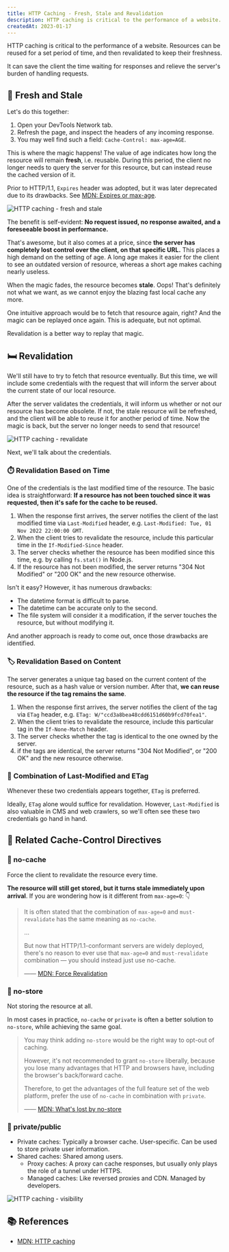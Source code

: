 ```yaml
---
title: HTTP Caching - Fresh, Stale and Revalidation
description: HTTP caching is critical to the performance of a website. Resources can be reused for a set period of time, and then revalidated to keep their freshness.
createdAt: 2023-01-17
---
```


HTTP caching is critical to the performance of a website. Resources can be reused for a set period of time, and then revalidated to keep their freshness.

It can save the client the time waiting for responses and relieve the server's burden of handling requests.

## 🍎 Fresh and Stale

Let's do this together:

1. Open your DevTools Network tab.
2. Refresh the page, and inspect the headers of any incoming response.
3. You may well find such a field: `Cache-Control: max-age=AGE`.

This is where the magic happens! The value of age indicates how long the resource will remain **fresh**, i.e. reusable. During this period, the client no longer needs to query the server for this resource, but can instead reuse the cached version of it.

Prior to HTTP/1.1, `Expires` header was adopted, but it was later deprecated due to its drawbacks. See [MDN: Expires or max-age](https://developer.mozilla.org/en-US/docs/Web/HTTP/Caching#expires_or_max-age).

![HTTP caching - fresh and stale](https://user-images.githubusercontent.com/78269445/212549744-fcc9318a-ef34-4550-936b-c97866aebfc0.png)

The benefit is self-evident: **No request issued, no response awaited, and a foreseeable boost in performance.**

That's awesome, but it also comes at a price, since **the server has completely lost control over the client, on that specific URL.** This places a high demand on the setting of age. A long age makes it easier for the client to see an outdated version of resource, whereas a short age makes caching nearly useless.

When the magic fades, the resource becomes **stale**. Oops! That's definitely not what we want, as we cannot enjoy the blazing fast local cache any more.

One intuitive approach would be to fetch that resource again, right? And the magic can be replayed once again. This is adequate, but not optimal.

Revalidation is a better way to replay that magic.

## 🛏️ Revalidation

We'll still have to try to fetch that resource eventually. But this time, we will include some credentials with the request that will inform the server about the current state of our local resource.

After the server validates the credentials, it will inform us whether or not our resource has become obsolete. If not, the stale resource will be refreshed, and the client will be able to reuse it for another period of time. Now the magic is back, but the server no longer needs to send that resource!

![HTTP caching - revalidate](https://user-images.githubusercontent.com/78269445/212549785-e9981441-3973-4a6a-a9f2-8f9d12f84c77.png)

Next, we'll talk about the credentials.

### ⏱️ Revalidation Based on Time

One of the credentials is the last modified time of the resource. The basic idea is straightforward: **If a resource has not been touched since it was requested, then it's safe for the cache to be reused.**

1. When the response first arrives, the server notifies the client of the last modified time via `Last-Modified` header, e.g. `Last-Modified: Tue, 01 Nov 2022 22:00:00 GMT`.
2. When the client tries to revalidate the resource, include this particular time in the `If-Modified-Since` header.
3. The server checks whether the resource has been modified since this time, e.g. by calling `fs.stat()` in Node.js.
4. If the resource has not been modified, the server returns "304 Not Modified" or "200 OK" and the new resource otherwise.

Isn't it easy? However, it has numerous drawbacks:

- The datetime format is difficult to parse.
- The datetime can be accurate only to the second.
- The file system will consider it a modification, if the server touches the resource, but without modifying it.

And another approach is ready to come out, once those drawbacks are identified.

### 🏷️ Revalidation Based on Content

The server generates a unique tag based on the current content of the resource, such as a hash value or version number. After that, **we can reuse the resource if the tag remains the same**.

1. When the response first arrives, the server notifies the client of the tag via `ETag` header, e.g. `ETag: W/"ccd3a8bea48cdd6151d60b9fcd70fea1"`.
2. When the client tries to revalidate the resource, include this particular tag in the `If-None-Match` header.
3. The server checks whether the tag is identical to the one owned by the server.
4. if the tags are identical, the server returns "304 Not Modified", or "200 OK" and the new resource otherwise.

### 🤝 Combination of Last-Modified and ETag

Whenever these two credentials appears together, `ETag` is preferred.

Ideally, `ETag` alone would suffice for revalidation. However, `Last-Modified` is also valuable in CMS and web crawlers, so we'll often see these two credentials go hand in hand.

## 🤔 Related Cache-Control Directives

### 🚫 no-cache

Force the client to revalidate the resource every time.

**The resource will still get stored, but it turns stale immediately upon arrival**. If you are wondering how is it different from `max-age=0`: 👇

> It is often stated that the combination of `max-age=0` and `must-revalidate` has the same meaning as `no-cache`.
>
> ...
>
> But now that HTTP/1.1-conformant servers are widely deployed, there's no reason to ever use that `max-age=0` and `must-revalidate` combination — you should instead just use no-cache.
>
> —— [MDN: Force Revalidation](https://developer.mozilla.org/en-US/docs/Web/HTTP/Caching#force_revalidation)

### 🚫 no-store

Not storing the resource at all.

In most cases in practice, `no-cache` or `private` is often a better solution to `no-store`, while achieving the same goal.

> You may think adding `no-store` would be the right way to opt-out of caching.
>
> However, it's not recommended to grant `no-store` liberally, because you lose many advantages that HTTP and browsers have, including the browser's back/forward cache.
>
> Therefore, to get the advantages of the full feature set of the web platform, prefer the use of `no-cache` in combination with `private`.
>
> —— [MDN: What's lost by no-store](https://developer.mozilla.org/en-US/docs/Web/HTTP/Caching#whats_lost_by_no-store)

### 👀 private/public

- Private caches: Typically a browser cache. User-specific. Can be used to store private user information.
- Shared caches: Shared among users.
  - Proxy caches: A proxy can cache responses, but usually only plays the role of a tunnel under HTTPS.
  - Managed caches: Like reversed proxies and CDN. Managed by developers.

![HTTP caching - visibility](https://user-images.githubusercontent.com/78269445/212549844-d1f802a5-5362-4fbd-94a3-66b239dc8a32.png)

## 📚 References

- [MDN: HTTP caching](https://developer.mozilla.org/en-US/docs/Web/HTTP/Caching)
